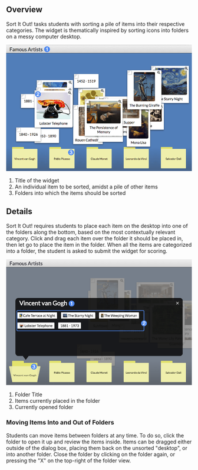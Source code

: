 ## Overview ##

Sort It Out! tasks students with sorting a pile of items into their respective categories. The widget is thematically inspired by sorting icons into folders on a messy computer desktop.

![Sort It Out! player screen](assets/play_widget_sort_it_out.png "Sort It Out! player screen")

1. Title of the widget
2. An individual item to be sorted, amidst a pile of other items
3. Folders into which the items should be sorted

## Details ##

Sort It Out! requires students to place each item on the desktop into one of the folders along the bottom, based on the most contextually relevant category. Click and drag each item over the folder it should be placed in, then let go to place the item in the folder. When all the items are categorized into a folder, the student is asked to submit the widget for scoring.

![An open folder in Sort It Out!](assets/play_widget_sort_it_out_folder.png "SAn open folder in Sort It Out!")

1. Folder Title
2. Items currently placed in the folder
3. Currently opened folder

### Moving Items Into and Out of Folders ###

Students can move items between folders at any time. To do so, click the folder to open it up and review the items inside. Items can be dragged either outside of the dialog box, placing them back on the unsorted "desktop", or into another folder. Close the folder by clicking on the folder again, or pressing the "X" on the top-right of the folder view.
